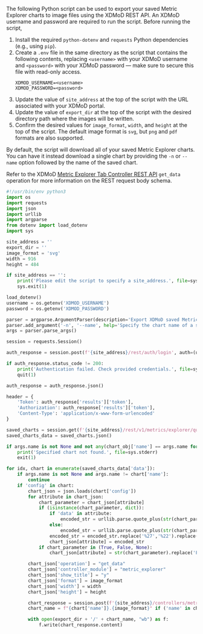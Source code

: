 The following Python script can be used to export your saved Metric Explorer charts to image files using the XDMoD REST API. An XDMoD username and password are required to run the script.
Before running the script,
1. Install the required `python-dotenv` and `requests` Python dependencies (e.g., using `pip`).
1. Create a `.env` file in the same directory as the script that contains the following contents, replacing `<username>` with your XDMoD username and `<password>` with your XDMoD password — make sure to secure this file with read-only access.
    ```
    XDMOD_USERNAME=<username>
    XDMOD_PASSWORD=<password>
    ```
1. Update the value of `site_address` at the top of the script with the URL associated with your XDMoD portal.
1. Update the value of `export_dir` at the top of the script with the desired directory path where the images will be written.
1. Confirm the desired values for `image_format`, `width`, and `height` at the top of the script. The default image format is `svg`, but `png` and `pdf` formats are also supported.

By default, the script will download all of your saved Metric Explorer charts. You can have it instead download a single chart by providing the `-n` or `--name` option followed by the name of the saved chart.

Refer to the XDMoD [Metric Explorer Tab Controller REST API](rest.html#tag/Metric-Explorer/paths/~1controllers~1metric_explorer.php/post) `get_data` operation for more information on the REST request body schema.

```python
#!/usr/bin/env python3
import os
import requests
import json
import urllib
import argparse
from dotenv import load_dotenv
import sys

site_address = ''
export_dir = ''
image_format = 'svg'
width = 916
height = 484

if site_address == '':
    print('Please edit the script to specify a site_address.', file=sys.stderr)
    sys.exit(1)

load_dotenv()
username = os.getenv('XDMOD_USERNAME')
password = os.getenv('XDMOD_PASSWORD')

parser = argparse.ArgumentParser(description='Export XDMoD saved Metric Explorer charts with the REST API.')
parser.add_argument('-n', '--name', help='Specify the chart name of a saved chart to export.')
args = parser.parse_args()

session = requests.Session()

auth_response = session.post(f'{site_address}/rest/auth/login', auth=(username, password))

if auth_response.status_code != 200:
    print('Authentication failed. Check provided credentials.', file=sys.stderr)
    quit(1)

auth_response = auth_response.json()

header = {
    'Token': auth_response['results']['token'],
    'Authorization': auth_response['results']['token'],
    'Content-Type': 'application/x-www-form-urlencoded'
}

saved_charts = session.get(f'{site_address}/rest/v1/metrics/explorer/queries', headers=header)
saved_charts_data = saved_charts.json()

if args.name is not None and not any(chart_obj['name'] == args.name for chart_obj in saved_charts_data['data']):
    print('Specified chart not found.', file=sys.stderr)
    exit(1)

for idx, chart in enumerate(saved_charts_data['data']):
    if args.name is not None and args.name != chart['name']:
        continue
    if 'config' in chart:
        chart_json = json.loads(chart['config'])
        for attribute in chart_json:
            chart_parameter = chart_json[attribute]
            if (isinstance(chart_parameter, dict)):
                if 'data' in attribute:
                    encoded_str = urllib.parse.quote_plus(str(chart_parameter['data']))
                else:
                    encoded_str = urllib.parse.quote_plus(str(chart_parameter))
                encoded_str = encoded_str.replace('%27','%22').replace('False', 'false').replace('True', 'true').replace('None', 'null')
                chart_json[attribute] = encoded_str
            if chart_parameter in (True, False, None):
                chart_json[attribute] = str(chart_parameter).replace('False', 'false').replace('True', 'true').replace('None', 'null')

        chart_json['operation'] = "get_data"
        chart_json['controller_module'] = "metric_explorer"
        chart_json['show_title'] = "y"
        chart_json['format'] = image_format
        chart_json['width'] = width
        chart_json['height'] = height

        chart_response = session.post(f'{site_address}/controllers/metric_explorer.php', data=chart_json, headers=header)
        chart_name = f"{chart['name']}.{image_format}" if ('name' in chart) else f"xdmod_API_export_{idx}.{image_format}"

        with open(export_dir + '/' + chart_name, "wb") as f:
            f.write(chart_response.content)
```
